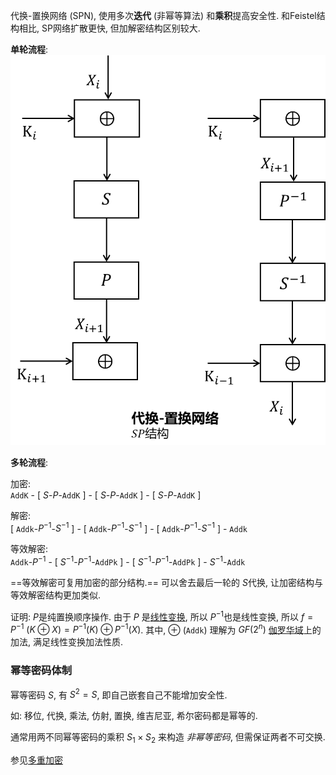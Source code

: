 代换-置换网络 (SPN), 使用多次**迭代** (非幂等算法) 和**乘积**提高安全性. 和Feistel结构相比, SP网络扩散更快, 但加解密结构区别较大.

**单轮流程**:
![|300](../../../attach/Pasted%20image%2020230607124629.png)

**多轮流程**:

加密:  
`AddK` - \[ $S$-$P$-`AddK` \] - \[ $S$-$P$-`AddK` \] - \[ $S$-$P$-`AddK` \]

解密:  
\[ `Addk`-$P^{-1}$-$S^{-1}$ \] - \[ `Addk`-$P^{-1}$-$S^{-1}$ \] - \[ `Addk`-$P^{-1}$-$S^{-1}$ \] - `Addk`

等效解密:  
`Addk`-$P^{-1}$ - \[ $S^{-1}$-$P^{-1}$-`AddPk` \] - \[ $S^{-1}$-$P^{-1}$-`AddPk` \] - $S^{-1}$-`Addk`

==等效解密可复用加密的部分结构.== 可以舍去最后一轮的 $S$代换, 让加密结构与等效解密结构更加类似.

证明: $P$是纯置换顺序操作. 由于 $P$ 是[线性变换](../../../代数/线性代数/线性变换.md), 所以 $P^{-1}$也是线性变换,  所以 $f=P^{-1}\ (K\oplus X)=P^{-1}(K)\oplus P^{-1}(X)$. 其中, $\oplus$ (`Addk`) 理解为 $GF(2^{n})$ [伽罗华域](../../../代数/抽象代数/伽罗华域.md)上的加法, 满足线性变换加法性质.

### 幂等密码体制

幂等密码 $S$, 有 $S^{2}=S$, 即自己嵌套自己不能增加安全性.

如: 移位, 代换, 乘法, 仿射, 置换, 维吉尼亚, 希尔密码都是幂等的. 

通常用两不同幂等密码的乘积 $S_{1}\times S_{2}$ 来构造 *非幂等密码*, 但需保证两者不可交换.

参见[多重加密](../Feistel结构/多重加密.md)